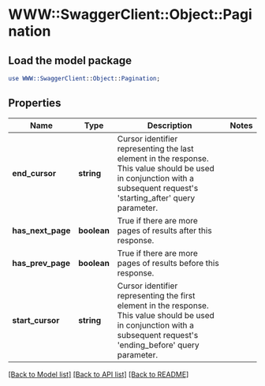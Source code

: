 # WWW::SwaggerClient::Object::Pagination

## Load the model package
```perl
use WWW::SwaggerClient::Object::Pagination;
```

## Properties
Name | Type | Description | Notes
------------ | ------------- | ------------- | -------------
**end_cursor** | **string** | Cursor identifier representing the last element in the response. This value should be used in conjunction with a subsequent request&#39;s &#39;starting_after&#39; query parameter. | 
**has_next_page** | **boolean** | True if there are more pages of results after this response. | 
**has_prev_page** | **boolean** | True if there are more pages of results before this response. | 
**start_cursor** | **string** | Cursor identifier representing the first element in the response. This value should be used in conjunction with a subsequent request&#39;s &#39;ending_before&#39; query parameter. | 

[[Back to Model list]](../README.md#documentation-for-models) [[Back to API list]](../README.md#documentation-for-api-endpoints) [[Back to README]](../README.md)


